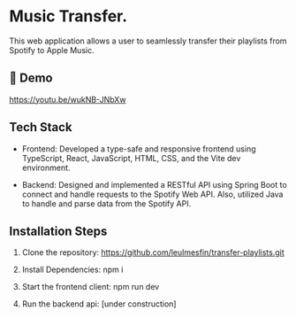 
# Music Transfer.

This web application allows a user to seamlessly transfer their playlists from Spotify to Apple Music.


## 🚀 Demo
https://youtu.be/wukNB-JNbXw

## Tech Stack
- Frontend: Developed a type-safe and responsive frontend using TypeScript, React, JavaScript, HTML, CSS, and the Vite dev environment.

- Backend: Designed and implemented a RESTful API using Spring Boot to connect and handle requests to the Spotify Web API. Also, utilized Java to handle and parse data from the Spotify API.
## Installation Steps
1. Clone the repository:
https://github.com/leulmesfin/transfer-playlists.git

2. Install Dependencies:
npm i

3. Start the frontend client:
npm run dev

4. Run the backend api:
[under construction]
